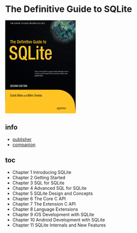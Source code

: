 # The Definitive Guide to SQLite
<img src="cover.png" alt="" height="300">  
 
## info
* [publisher](http://link.springer.com/book/10.1007/978-1-4302-3226-1)  
* [companion](http://www.apress.com/gp/book/9781430232254?wt_mc=ThirdParty.SpringerLink.3.EPR653.About_eBook)  

## toc
* Chapter 1 Introducing SQLite  
* Chapter 2 Getting Started  
* Chapter 3 SQL for SQLite  
* Chapter 4 Advanced SQL for SQLite  
* Chapter 5 SQLite Design and Concepts  
* Chapter 6 The Core C API  
* Chapter 7 The Extension C API  
* Chapter 8 Language Extensions   
* Chapter 9 iOS Development with SQLite  
* Chapter 10 Android Development with SQLite  
* Chapter 11 SQLite Internals and New Features  